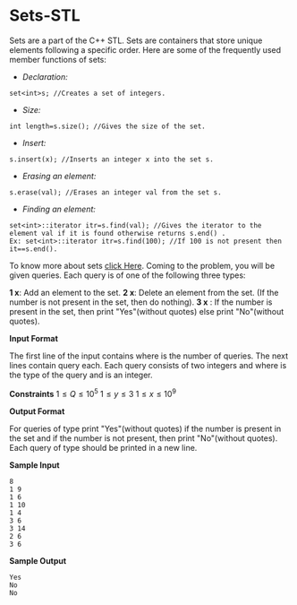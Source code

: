 # Sets-STL
Sets are a part of the C++ STL. Sets are containers that store unique elements following a specific order. Here are some of the frequently used member functions of sets:

* *Declaration:*
```
set<int>s; //Creates a set of integers.
```
* *Size:*
```
int length=s.size(); //Gives the size of the set.
```
* *Insert:*
```
s.insert(x); //Inserts an integer x into the set s.
```
* *Erasing an element:*
```
s.erase(val); //Erases an integer val from the set s.
```
* *Finding an element:*
```
set<int>::iterator itr=s.find(val); //Gives the iterator to the element val if it is found otherwise returns s.end() .
Ex: set<int>::iterator itr=s.find(100); //If 100 is not present then it==s.end().
```

To know more about sets [click Here](https://cplusplus.com/reference/set/set/). Coming to the problem, you will be given  queries. Each query is of one of the following three types:

**1 x**: Add an element  to the set.
**2 x**: Delete an element  from the set. (If the number  is not present in the set, then do nothing).
**3 x** : If the number  is present in the set, then print "Yes"(without quotes) else print "No"(without quotes).

**Input Format**

The first line of the input contains  where  is the number of queries. The next  lines contain  query each. Each query consists of two integers  and  where  is the type of the query and  is an integer.

**Constraints**
$1 \leq Q \leq 10^5$
$1 \leq y \leq 3$
$1 \leq x \leq 10^9$



**Output Format**

For queries of type  print "Yes"(without quotes) if the number  is present in the set and if the number is not present, then print "No"(without quotes).
Each query of type  should be printed in a new line.

**Sample Input**
```
8
1 9
1 6
1 10
1 4
3 6
3 14
2 6
3 6
```
**Sample Output**
```
Yes
No
No
```